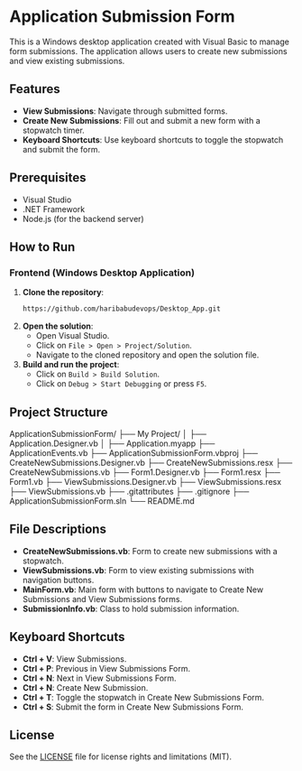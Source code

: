 # Application Submission Form

This is a Windows desktop application created with Visual Basic to manage form submissions. The application allows users to create new submissions and view existing submissions.

## Features
- **View Submissions**: Navigate through submitted forms.
- **Create New Submissions**: Fill out and submit a new form with a stopwatch timer.
- **Keyboard Shortcuts**: Use keyboard shortcuts to toggle the stopwatch and submit the form.

## Prerequisites
- Visual Studio
- .NET Framework
- Node.js (for the backend server)

## How to Run

### Frontend (Windows Desktop Application)
1. **Clone the repository**:
    ```sh
    https://github.com/haribabudevops/Desktop_App.git
    ```
2. **Open the solution**:
    - Open Visual Studio.
    - Click on `File > Open > Project/Solution`.
    - Navigate to the cloned repository and open the solution file.
3. **Build and run the project**:
    - Click on `Build > Build Solution`.
    - Click on `Debug > Start Debugging` or press `F5`.

## Project Structure
ApplicationSubmissionForm/
├── My Project/
│ ├── Application.Designer.vb
│ ├── Application.myapp
├── ApplicationEvents.vb
├── ApplicationSubmissionForm.vbproj
├── CreateNewSubmissions.Designer.vb
├── CreateNewSubmissions.resx
├── CreateNewSubmissions.vb
├── Form1.Designer.vb
├── Form1.resx
├── Form1.vb
├── ViewSubmissions.Designer.vb
├── ViewSubmissions.resx
├── ViewSubmissions.vb
├── .gitattributes
├── .gitignore
├── ApplicationSubmissionForm.sln
└── README.md

## File Descriptions
- **CreateNewSubmissions.vb**: Form to create new submissions with a stopwatch.
- **ViewSubmissions.vb**: Form to view existing submissions with navigation buttons.
- **MainForm.vb**: Main form with buttons to navigate to Create New Submissions and View Submissions forms.
- **SubmissionInfo.vb**: Class to hold submission information.

## Keyboard Shortcuts
- **Ctrl + V**: View Submissions.
- **Ctrl + P**: Previous in View Submissions Form.
- **Ctrl + N**: Next in View Submissions Form.
- **Ctrl + N**: Create New Submission.
- **Ctrl + T**: Toggle the stopwatch in Create New Submissions Form.
- **Ctrl + S**: Submit the form in Create New Submissions Form.

## License
See the [LICENSE](LICENSE.md) file for license rights and limitations (MIT).
